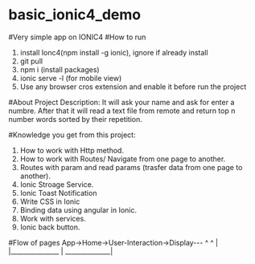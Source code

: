 # basic_ionic4_demo

#Very simple app on IONIC4
#How to run
1. install Ionc4(npm install -g ionic), ignore if already install
2. git pull
3. npm i (install packages)
4. ionic serve -l (for mobile view)
5. Use any browser cros extension and enable it before run the project

#About Project
Description: It will ask your name and ask for enter a numbre. After that it will read a text file from remote and return top n number
words sorted by their repetition. 

#Knowledge you get from this project:
1. How to work with Http method.
2. How to work with Routes/ Navigate from one page to another.
3. Routes with param and read params (trasfer data from one page to another).
4. Ionic Stroage Service.
5. Ionic Toast Notification
6. Write CSS in Ionic
7. Binding data using angular in Ionic.
8. Work with services.
9. Ionic back button.

#Flow of pages
App->Home->User-Interaction->Display---
      ^                ^               | 
      |_______________ | ______________|
      
